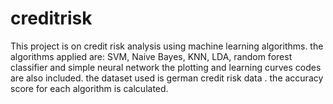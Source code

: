 # creditrisk
This project is on credit risk analysis using machine learning algorithms.
the algorithms applied are: SVM, Naive Bayes, KNN, LDA, random forest classifier and simple neural network
the plotting and learning curves codes are also included.
the dataset used is german credit risk data .
the accuracy score for each algorithm is calculated.
